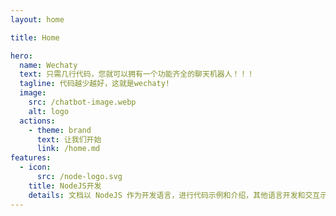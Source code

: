 ```yaml
---
layout: home

title: Home

hero:
  name: Wechaty
  text: 只需几行代码，您就可以拥有一个功能齐全的聊天机器人！！！
  tagline: 代码越少越好，这就是wechaty!
  image:
    src: /chatbot-image.webp
    alt: logo
  actions:
    - theme: brand
      text: 让我们开始
      link: /home.md
features:
  - icon: 
      src: /node-logo.svg
    title: NodeJS开发
    details: 文档以 NodeJS 作为开发语言，进行代码示例和介绍，其他语言开发和交互示例请查看英文原版官网，文档涵盖了您需要了解的有关 Wechaty 的所有信息，通过本文档你可以以 NodeJS 开发一个属于自己的微信机器人。
---
```

